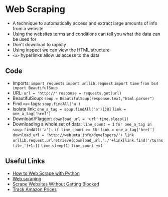 # Web Scraping

- A technique to automatically access and extract large amounts of info from a website
- Using the websites terms and conditions can tell you what the data can be used for
- Don't download to rapidly
- Using inspect we can view the HTML structure
- `<a>` hyperlinks allow us access to the data

## Code

- Imports:
    `import requests`
    `import urllib.request`
    `import time`
    `from bs4 import BeautifulSoup`
- URL:
    `url = 'http://'`
    `response = requests.get(url)`
- BeautifulSoup:
    `soup = BeautifulSoup(response.text,"html.parser")`
- Find `<a>` tags:
    `soup.findAll('a')`
- Isolate link:
    `one_a_tag = soup.findAll('a')[38]`
    `link = one_a_tag['href']`
- Download/Flagger:
    `download_url = 'url'`
    `time.sleep(1)`
- Downloading a whole set of data:
`line_count = 1`
`for one_a_tag in soup.findAll('a'):`
    `if line_count >= 36:`
        `link = one_a_tag['href']`
        `download_url = 'http://web.mta.info/developers/'+ link`
        `urllib.request.urlretrieve(download_url,'./'+link[link.find('/turnstile_')+1:])`
        `time.sleep(1)`
    `line_count +=1`

## Useful Links

- [How to Web Scrape with Python](https://towardsdatascience.com/how-to-web-scrape-with-python-in-4-minutes-bc49186a8460)
- [Web scraping](https://en.wikipedia.org/wiki/Web_scraping)
- [Scrape Websites Without Getting Blocked](https://www.scrapehero.com/how-to-prevent-getting-blacklisted-while-scraping/)
- [Track Amazon Prices](https://www.youtube.com/watch?v=Bg9r_yLk7VY)